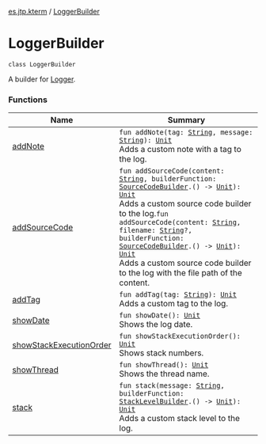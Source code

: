 [es.jtp.kterm](../index.md) / [LoggerBuilder](./index.md)

# LoggerBuilder

`class LoggerBuilder`

A builder for [Logger](../-logger/index.md).

### Functions

| Name | Summary |
|---|---|
| [addNote](add-note.md) | `fun addNote(tag: `[`String`](https://kotlinlang.org/api/latest/jvm/stdlib/kotlin/-string/index.html)`, message: `[`String`](https://kotlinlang.org/api/latest/jvm/stdlib/kotlin/-string/index.html)`): `[`Unit`](https://kotlinlang.org/api/latest/jvm/stdlib/kotlin/-unit/index.html)<br>Adds a custom note with a tag to the log. |
| [addSourceCode](add-source-code.md) | `fun addSourceCode(content: `[`String`](https://kotlinlang.org/api/latest/jvm/stdlib/kotlin/-string/index.html)`, builderFunction: `[`SourceCodeBuilder`](../../es.jtp.kterm.logger/-source-code-builder/index.md)`.() -> `[`Unit`](https://kotlinlang.org/api/latest/jvm/stdlib/kotlin/-unit/index.html)`): `[`Unit`](https://kotlinlang.org/api/latest/jvm/stdlib/kotlin/-unit/index.html)<br>Adds a custom source code builder to the log.`fun addSourceCode(content: `[`String`](https://kotlinlang.org/api/latest/jvm/stdlib/kotlin/-string/index.html)`, filename: `[`String`](https://kotlinlang.org/api/latest/jvm/stdlib/kotlin/-string/index.html)`?, builderFunction: `[`SourceCodeBuilder`](../../es.jtp.kterm.logger/-source-code-builder/index.md)`.() -> `[`Unit`](https://kotlinlang.org/api/latest/jvm/stdlib/kotlin/-unit/index.html)`): `[`Unit`](https://kotlinlang.org/api/latest/jvm/stdlib/kotlin/-unit/index.html)<br>Adds a custom source code builder to the log with the file path of the content. |
| [addTag](add-tag.md) | `fun addTag(tag: `[`String`](https://kotlinlang.org/api/latest/jvm/stdlib/kotlin/-string/index.html)`): `[`Unit`](https://kotlinlang.org/api/latest/jvm/stdlib/kotlin/-unit/index.html)<br>Adds a custom tag to the log. |
| [showDate](show-date.md) | `fun showDate(): `[`Unit`](https://kotlinlang.org/api/latest/jvm/stdlib/kotlin/-unit/index.html)<br>Shows the log date. |
| [showStackExecutionOrder](show-stack-execution-order.md) | `fun showStackExecutionOrder(): `[`Unit`](https://kotlinlang.org/api/latest/jvm/stdlib/kotlin/-unit/index.html)<br>Shows stack numbers. |
| [showThread](show-thread.md) | `fun showThread(): `[`Unit`](https://kotlinlang.org/api/latest/jvm/stdlib/kotlin/-unit/index.html)<br>Shows the thread name. |
| [stack](stack.md) | `fun stack(message: `[`String`](https://kotlinlang.org/api/latest/jvm/stdlib/kotlin/-string/index.html)`, builderFunction: `[`StackLevelBuilder`](../../es.jtp.kterm.logger/-stack-level-builder/index.md)`.() -> `[`Unit`](https://kotlinlang.org/api/latest/jvm/stdlib/kotlin/-unit/index.html)`): `[`Unit`](https://kotlinlang.org/api/latest/jvm/stdlib/kotlin/-unit/index.html)<br>Adds a custom stack level to the log. |
